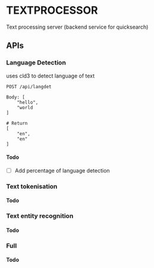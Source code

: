 # TEXTPROCESSOR
Text processing server (backend service for quicksearch)


## APIs
### Language Detection
uses cld3 to detect language of text
```
POST /api/langdet

Body: [
    "hello",
    "world
]

# Return
[
    "en",
    "en"
]
```
#### Todo
- [ ] Add percentage of language detection

### Text tokenisation
#### Todo

### Text entity recognition
#### Todo


### Full
#### Todo